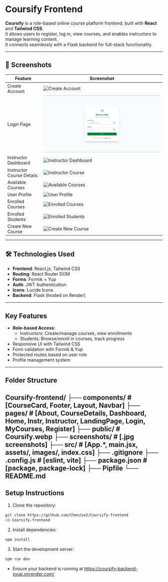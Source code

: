 # Coursify Frontend

**Coursify** is a role-based online course platform frontend, built with **React** and **Tailwind CSS**.  
It allows users to register, log in, view courses, and enables instructors to manage learning content.  
It connects seamlessly with a Flask backend for full-stack functionality.

---

## 📸 Screenshots

| Feature | Screenshot |
|---------|------------|
| Create Account | ![Create Account](./screenshots/create-account.jpg) |
| Login Page | ![Login](./screenshots/login.jpg) |
| Instructor Dashboard | ![Instructor Dashboard](./screenshots/instructor-dashboard.jpg) |
| Instructor Course Details | ![Instructor Course](./screenshots/instructor-course-details.jpg) |
| Available Courses | ![Available Courses](./screenshots/available-courses.jpg) |
| User Profile | ![User Profile](./screenshots/user-profile.jpg) |
| Enrolled Courses | ![Enrolled Courses](./screenshots/enrolled-courses.jpg) |
| Enrolled Students | ![Enrolled Students](./screenshots/enrolled-students.jpg) |
| Create New Course | ![Create New Course](./screenshots/create-new-course.jpg) |

---

## 🛠 Technologies Used

- **Frontend**: React.js, Tailwind CSS
- **Routing**: React Router DOM
- **Forms**: Formik + Yup 
- **Auth**: JWT Authentication 
- **Icons**: Lucide Icons
- **Backend**: Flask (hosted on Render)

---

##  Key Features

- **Role-based Access**:
  - Instructors: Create/manage courses, view enrollments
  - Students: Browse/enroll in courses, track progress
- Responsive UI with Tailwind CSS
- Form validation with Formik & Yup
- Protected routes based on user role
- Profile management system

---

## Folder Structure
Coursify-frontend/
├── components/ # [CourseCard, Footer, Layout, Navbar]
├── pages/ # [About, CourseDetails, Dashboard, Home, Instr, Instructor, LandingPage, Login, MyCourses, Register]
├── public/ # Coursify.webp
├── screenshots/ # [.jpg screenshots]
├── src/ # [App.*, main.jsx, assets/, images/, index.css]
├── .gitignore
├── .config.js # [eslint, vite]
├── package.json # [package, package-lock]
├── Pipfile
└── README.md
---


## Setup Instructions

1. Clone the repository:
```bash
git clone https://github.com/Chenzie2/Coursify-frontend
cd Coursify-frontend
```

2. Install dependencies:
```bash
npm install
```

3. Start the development server:
```bash
npm run dev
```

- Ensure your backend is running at https://coursify-backend-svup.onrender.com/

